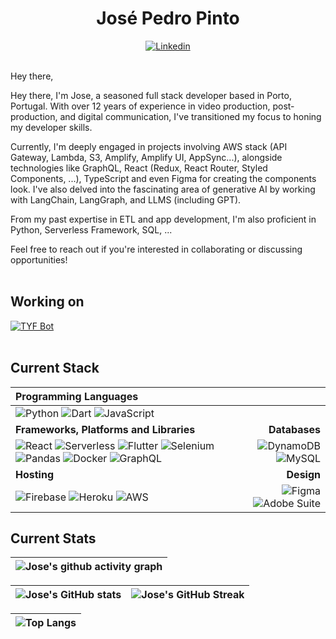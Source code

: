 <p align="center">
  <h1 align="center"> José Pedro Pinto </h1>
</p>

<p align="center">
  <a href="https://www.linkedin.com/in/josepfpinto/">
    <img src="https://img.shields.io/badge/jose pedro pinto-%230077B5.svg?style=for-the-badge&logo=linkedin&logoColor=white" alt="Linkedin" />
  </a>
  </br>
  </br>
</p>

<p>
  Hey there,

  Hey there, I'm Jose, a seasoned full stack developer based in Porto, Portugal. With over 12 years of experience in video production, post-production, and digital communication, I've transitioned my focus to honing my developer skills.

Currently, I'm deeply engaged in projects involving AWS stack (API Gateway, Lambda, S3, Amplify, Amplify UI, AppSync...), alongside technologies like GraphQL, React (Redux, React Router, Styled Components, ...), TypeScript and even Figma for creating the components look. I've also delved into the fascinating area of generative AI by working with LangChain, LangGraph, and LLMS (including GPT).

From my past expertise in ETL and app development, I'm also proficient in Python, Serverless Framework, SQL, ...

Feel free to reach out if you're interested in collaborating or discussing opportunities!
  </br>
  </br>
</p>

## Working on
<a href="https://github.com/josepfpinto/tfyBot" target="_blank" rel="noreferrer" target="_blank">![TYF Bot](https://img.shields.io/badge/TFY_Bot-F54B64?style=for-the-badge&logo=chatbot&logoColor=white)</a>
</br>
</br>


## Current Stack

| Programming Languages |  |
| :--- | ---: |
| ![Python](https://img.shields.io/badge/python-yellow.svg?style=for-the-badge&logo=python&logoColor=white) ![Dart](https://img.shields.io/badge/dart-3962d0.svg?style=for-the-badge&logo=dart&logoColor=white) ![JavaScript](https://img.shields.io/badge/typescript-%23323330.svg?style=for-the-badge&logo=typescript&logoColor=%23F7DF1E)
| **Frameworks, Platforms and Libraries** | **Databases** |
| ![React](https://img.shields.io/badge/react-%2320232a.svg?style=for-the-badge&logo=react&logoColor=%2361DAFB)  ![Serverless](https://img.shields.io/badge/Serverless-black?style=for-the-badge&logo=serverless&logoColor=white) ![Flutter](https://img.shields.io/badge/Flutter-%230081CB?style=for-the-badge&logo=Flutter&logoColor=white) ![Selenium](https://img.shields.io/badge/Selenium-%23404d59.svg?style=for-the-badge&logo=Selenium&logoColor=white) ![Pandas](https://img.shields.io/badge/Pandas-yellow?style=for-the-badge&logo=pandas&logoColor=white) ![Docker](https://img.shields.io/badge/Docker-3962d0.svg?style=for-the-badge&logo=Docker&logoColor=white) ![GraphQL](https://img.shields.io/badge/GraphQL-%2320232a.svg?style=for-the-badge&logo=graphql&logoColor=FF1493) | ![DynamoDB](https://img.shields.io/badge/DynamoDB-%2300f.svg?style=for-the-badge&logo=amazon-DynamoDB&logoColor=white) ![MySQL](https://img.shields.io/badge/mysql-orange.svg?style=for-the-badge&logo=mysql&logoColor=white) |
| **Hosting** | **Design**|
| ![Firebase](https://img.shields.io/badge/firebase-%23039BE5.svg?style=for-the-badge&logo=firebase) ![Heroku](https://img.shields.io/badge/heroku-%23430098.svg?style=for-the-badge&logo=heroku&logoColor=white) ![AWS](https://img.shields.io/badge/aws_cloud-%23000000.svg?style=for-the-badge&logo=amazon&logoColor=white) | ![Figma](https://img.shields.io/badge/figma-%23F24E1E.svg?style=for-the-badge&logo=figma&logoColor=white) ![Adobe Suite](https://img.shields.io/badge/Adobe_Suite-FFFFF.svg?style=for-the-badge&logo=Adobe&color=FF0000&logoColor=white) |

## Current Stats

| ![Jose's github activity graph](https://github-readme-activity-graph.vercel.app/graph?username=josepfpinto&theme=react) |
| :---: |

| ![Jose's GitHub stats](https://github-readme-stats.vercel.app/api?username=josepfpinto&show_icons=true&theme=city_lights) | ![Jose's GitHub Streak](https://github-readme-streak-stats.herokuapp.com/?user=josepfpinto&theme=city-lights) |
| :---: | :---: |

| ![Top Langs](https://github-readme-stats.vercel.app/api/top-langs/?username=josepfpinto&theme=city_lights) |
| :---: |
